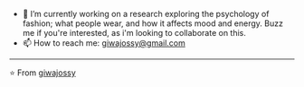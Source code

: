 
- 🔭 I’m currently working on a research exploring the psychology of fashion; what people wear, and how it affects mood and energy. Buzz me if you're interested, as i'm looking to collaborate on this. 
- 📫 How to reach me: giwajossy@gmail.com

---
⭐️ From [giwajossy](https://github.com/190448l486)
 
